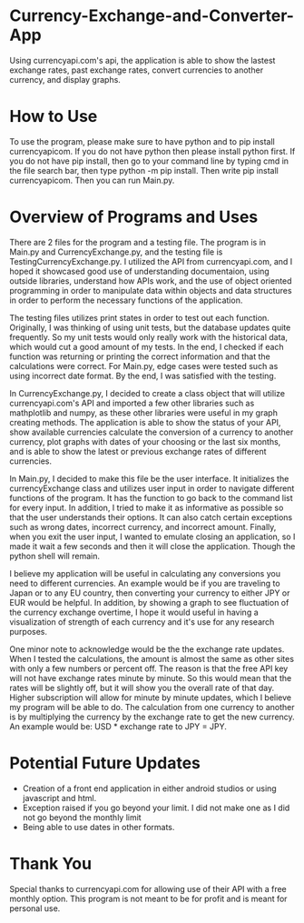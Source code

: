 # Currency-Exchange-and-Converter-App
Using currencyapi.com's api, the application is able to show the lastest exchange rates, past exchange rates, convert currencies to another currency, and display graphs.


# How to Use
To use the program, please make sure to have python and to pip install currencyapicom. If you do not have python then please install python first. If you do not have pip install, then go to your command line by typing cmd in the file search bar, then type python -m pip install. Then write pip install currencyapicom. Then you can run Main.py.


# Overview of Programs and Uses
There are 2 files for the program and a testing file. The program is in Main.py and CurrencyExchange.py, and the testing file is TestingCurrencyExchange.py. I utilized the API from currencyapi.com, and I hoped it showcased good use of understanding documentaion, using outside libraries, understand how
APIs work, and the use of object oriented programming in order to manipulate data within objects and data structures in order to perform the necessary functions of the application.

The testing files utilizes print states in order to test out each function. Originally, I was thinking of using unit tests, but the database updates quite frequently. So my unit tests would only really work with the historical data, which would cut a good amount of my tests. In the end, I checked if each function was returning or printing the correct information and that the calculations were correct. For Main.py, edge cases were tested such as using incorrect date format. By the end, I was satisfied with the testing.

In CurrencyExchange.py, I decided to create a class object that will utilize currencyapi.com's API and imported a few other libraries such as mathplotlib and numpy, as these other libraries were useful in my graph creating methods. The application is able to show the status of your API, show available currencies calculate the conversion of a currency to another currency, plot graphs with dates of your choosing or the last six months, and is able to show the latest or previous exchange rates of different currencies.

In Main.py, I decided to make this file be the user interface. It initializes the currencyExchange class and utilizes user input in order to navigate different
functions of the program. It has the function to go back to the command list for every input. In addition, I tried to make it as informative as possible so that the user understands their options. It can also catch certain exceptions such as wrong dates, incorrect currency, and incorrect amount. Finally, when you exit the user input, I wanted to emulate closing an application, so I made it wait a few seconds and then it will close the application. Though the python shell will remain.

I believe my application will be useful in calculating any conversions you need to different currencies. An example would be if you are traveling to Japan or to any EU country, then converting your currency to either JPY or EUR would be helpful. In addition, by showing a graph to see fluctuation of the currency exchange overtime, I hope it would useful in having a visualization of strength of each currency and it's use for any research purposes. 

One minor note to acknowledge would be the the exchange rate updates. When I tested the calculations, the amount is almost the same as other sites with only a few numbers or percent off. The reason is that the free API key will not have exchange rates minute by minute. So this would mean that the rates will be slightly off, but it will show you the overall rate of that day. Higher subscription will allow for minute by minute updates, which I believe my program will be able to do. The calculation from one currency to another is by multiplying the currency by the exchange rate to get the new currency. An example would be: USD * exchange rate to JPY = JPY.

# Potential Future Updates
- Creation of a front end application in either android studios or using javascript and html.
- Exception raised if you go beyond your limit. I did not make one as I did not go beyond the monthly limit
- Being able to use dates in other formats.


# Thank You
Special thanks to currencyapi.com for allowing use of their API with a free monthly option. This program is not meant to be for profit and is meant for personal use.
